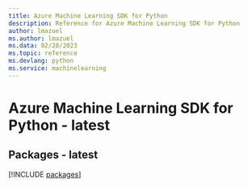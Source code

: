 ```yaml
---
title: Azure Machine Learning SDK for Python
description: Reference for Azure Machine Learning SDK for Python
author: lmazuel
ms.author: lmazuel
ms.data: 02/28/2023
ms.topic: reference
ms.devlang: python
ms.service: machinelearning
---
```

# Azure Machine Learning SDK for Python - latest
## Packages - latest
[!INCLUDE [packages](machine-learning-index.md)]